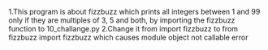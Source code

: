  1.This program is about fizzbuzz which prints all integers between 1 and 99 only if they are multiples of 3, 5 and both, by importing the fizzbuzz function to 10_challange.py
 2.Change it from import fizzbuzz to from fizzbuzz import fizzbuzz which causes module object not callable error
